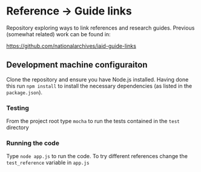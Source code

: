 # Reference -> Guide links 

Repository exploring ways to link references and research guides. Previous (somewhat related) work can be found in:

https://github.com/nationalarchives/iaid-guide-links

## Development machine configuraiton

Clone the repository and ensure you have Node.js installed. Having done this run `npm install` to install the necessary dependencies (as listed in the `package.json`).

### Testing

From the project root type `mocha` to run the tests contained in the `test` directory

### Running the code

Type `node app.js` to run the code. To try different references change the `test_reference` variable in `app.js`
